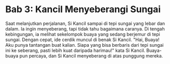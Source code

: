 # Bab 3: Kancil Menyeberangi Sungai

Saat melanjutkan perjalanan, Si Kancil sampai di tepi sungai yang lebar dan dalam. Ia ingin menyeberang, tapi tidak tahu bagaimana caranya. Di tengah kebingungan, ia melihat sekelompok buaya yang sedang berjemur di tepi sungai. Dengan cepat, ide cerdik muncul di benak Si Kancil. "Hai, Buaya! Aku punya tantangan buat kalian. Siapa yang bisa berbaris dari tepi sungai ini ke seberang, pasti lebih kuat daripada harimau!" kata Si Kancil. Buaya-buaya pun percaya, dan Si Kancil menyeberang di atas punggung mereka.